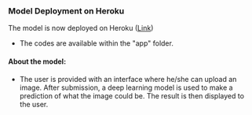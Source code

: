 
### Model Deployment on Heroku

The model is now deployed on Heroku ([Link](https://img-classifier-demo.herokuapp.com/))
* The codes are available within the "app" folder.
#### About the model:
* The user is provided with an interface where he/she can upload an image.
After submission, a deep learning model is used to make a prediction of what the image could be.
The result is then displayed to the user.

